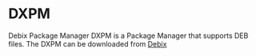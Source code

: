 # DXPM
Debix Package Manager
DXPM is a Package Manager that supports DEB files.
The DXPM can be downloaded from <a href="https://debix.ct8.pl/" type="button">Debix</a>
